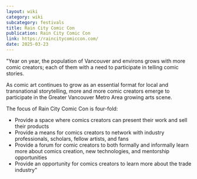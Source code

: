 ```yaml
---
layout: wiki
category: wiki
subcategory: festivals
title: Rain City Comic Con
publication: Rain City Comic Con
link: https://raincitycomiccon.com/
date: 2025-03-23
---
```


"Year on year, the population of Vancouver and environs grows with more comic creators; each of them with a need to participate in telling comic stories.

As comic art continues to grow as an essential format for local and transnational storytelling, more and more comic creators emerge to participate in the Greater Vancouver Metro Area growing arts scene.

The focus of Rain City Comic Con is four-fold:

* Provide a space where comics creators can present their work and sell their products
* Provide a means for comics creators to network with industry professionals, scholars, fellow artists, and fans
* Provide a forum for comic creators to both formally and informally learn more about comics creation, new technologies, and mentorship opportunities
* Provide an opportunity for comics creators to learn more about the trade industry"
